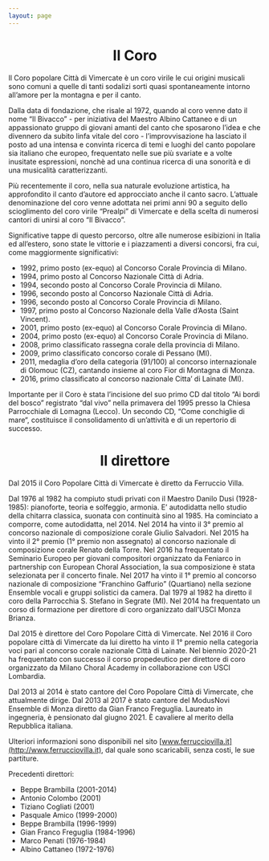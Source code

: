 ```yaml
---
layout: page
---
```


<p></p>

<h1 style="text-align: center;">Il Coro</h1>

Il Coro popolare Città di Vimercate è un coro virile le cui origini musicali sono comuni a quelle di tanti sodalizi sorti quasi spontaneamente intorno all’amore per la montagna e per il canto.

Dalla data di fondazione, che risale al 1972, quando al coro venne dato il nome “Il Bivacco” - per iniziativa del Maestro Albino Cattaneo e di un appassionato gruppo di giovani amanti del canto che sposarono l’idea e che divennero da subito linfa vitale del coro - l’improvvisazione ha lasciato il posto ad una intensa e convinta ricerca di temi e luoghi del canto popolare sia italiano che europeo, frequentato nelle sue più svariate e a volte inusitate espressioni, nonchè ad una continua ricerca di una sonorità e di una musicalità caratterizzanti. 

Più recentemente il coro, nella sua naturale evoluzione artistica, ha approfondito il canto d’autore ed approcciato anche il canto sacro. L’attuale denominazione del coro venne adottata nei primi anni 90 a seguito dello scioglimento del coro virile “Prealpi” di Vimercate e della scelta di numerosi cantori di unirsi al coro “Il Bivacco”.

Significative tappe di questo percorso, oltre alle numerose esibizioni in Italia ed all’estero, sono state le vittorie e i piazzamenti a diversi concorsi, fra cui, come maggiormente significativi:

- 1992, primo posto (ex-equo) al Concorso Corale Provincia di Milano.
- 1994, primo posto al Concorso Nazionale Città di Adria.
- 1994, secondo posto al Concorso Corale Provincia di Milano.
- 1996, secondo posto al Concorso Nazionale Città di Adria.
- 1996, secondo posto al Concorso Corale Provincia di Milano.
- 1997, primo posto al Concorso Nazionale della Valle d’Aosta (Saint Vincent).
- 2001, primo posto (ex-equo) al Concorso Corale Provincia di Milano.
- 2004, primo posto (ex-equo) al Concorso Corale Provincia di Milano.
- 2008, primo classificato rassegna corale della provincia di Milano.
- 2009, primo classificato concorso corale di Pessano (MI).
- 2011, medaglia d’oro della categoria (91/100) al concorso internazionale di Olomouc (CZ), cantando insieme al coro Fior di Montagna di Monza.
- 2016, primo classificato al concorso nazionale Citta’ di Lainate (MI).

Importante per il Coro è stata l’incisione del suo primo CD dal titolo “Ai bordi del bosco” registrato “dal vivo” nella primavera del 1995 presso la Chiesa Parrocchiale di Lomagna (Lecco). Un secondo CD, “Come conchiglie di mare“, costituisce il consolidamento di un’attività e di un repertorio di successo.

<h1 style="text-align: center;">Il direttore</h1>

Dal 2015 il Coro Popolare Città di Vimercate è diretto da Ferruccio Villa.

Dal 1976 al 1982 ha compiuto studi privati con il Maestro Danilo Dusi (1928-1985): pianoforte, teoria e solfeggio, armonia. E’ autodidatta nello studio della chitarra classica, suonata con continuità sino al 1985. Ha cominciato a comporre, come autodidatta, nel 2014. Nel 2014 ha vinto il 3° premio al concorso nazionale di composizione corale Giulio Salvadori. Nel 2015 ha vinto il 2° premio (1° premio non assegnato) al concorso nazionale di composizione corale Renato della Torre. Nel 2016 ha frequentato il Seminario Europeo per giovani compositori organizzato da Feniarco in partnership con European Choral Association, la sua composizione è stata selezionata per il concerto finale. Nel 2017 ha vinto il 1° premio al concorso nazionale di composizione “Franchino Gaffurio” (Quartiano) nella sezione Ensemble vocali e gruppi solistici da camera. Dal 1979 al 1982 ha diretto il coro della Parrocchia S. Stefano in Segrate (MI). Nel 2014 ha frequentato un corso di formazione per direttore di coro organizzato dall'USCI Monza Brianza.

Dal 2015 è direttore del Coro Popolare Città di Vimercate. Nel 2016 il Coro popolare città di Vimercate da lui diretto ha vinto il 1° premio nella categoria voci pari al concorso corale nazionale Città di Lainate. Nel biennio 2020-21 ha frequentato con successo il corso propedeutico per direttore di coro organizzato da Milano Choral Academy in collaborazione con USCI Lombardia.

Dal 2013 al 2014 è stato cantore del Coro Popolare Città di Vimercate, che attualmente dirige. Dal 2013 al 2017 è stato cantore del ModusNovi Ensemble di Monza diretto da Gian Franco Freguglia. Laureato in ingegneria, è pensionato dal giugno 2021. È cavaliere al merito della Repubblica italiana.

Ulteriori informazioni sono disponibili nel sito [www.ferrucciovilla.it](http://www.ferrucciovilla.it), dal quale sono scaricabili, senza costi, le sue partiture.

Precedenti direttori:

- Beppe Brambilla (2001-2014)
- Antonio Colombo (2001)
- Tiziano Cogliati (2001)
- Pasquale Amico (1999-2000)
- Beppe Brambilla (1996-1999)
- Gian Franco Freguglia (1984-1996)
- Marco Penati (1976-1984)
- Albino Cattaneo (1972-1976)

